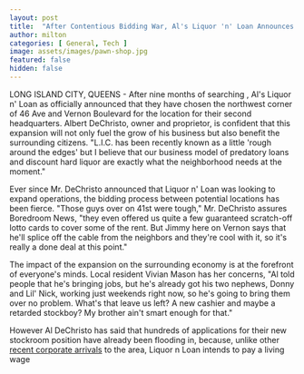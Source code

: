 ```yaml
---
layout: post
title:  "After Contentious Bidding War, Al's Liquor 'n' Loan Announces HQ2 Across the Street"
author: milton
categories: [ General, Tech ]
image: assets/images/pawn-shop.jpg
featured: false
hidden: false
---
```


LONG ISLAND CITY, QUEENS - After nine months of searching , Al's Liquor n' Loan as officially announced that they have chosen the northwest corner of 46 Ave and Vernon Boulevard for the location for their second headquarters. Albert DeChristo, owner and proprietor, is confident that this expansion will not only fuel the grow of his business but also benefit the surrounding citizens. "L.I.C. has been recently known as a little 'rough around the edges' but I believe that our business model of predatory loans and discount hard liquor are exactly what the neighborhood needs at the moment."

Ever since Mr. DeChristo announced that Liquor n' Loan was looking to expand operations, the bidding process between potential locations has been fierce. "Those guys over on 41st were tough," Mr. DeChristo assures Boredroom News, "they even offered us quite a few guaranteed scratch-off lotto cards to cover some of the rent. But Jimmy here on Vernon says that he'll splice off the cable from the neighbors and they're cool with it, so it's really a done deal at this point."

The impact of the expansion on the surrounding economy is at the forefront of everyone's minds. Local resident Vivian Mason has her concerns, "Al told people that he's bringing jobs, but he's already got his two nephews, Donny and Lil' Nick, working just weekends right now, so he's going to bring them over no problem. What's that leave us left? A new cashier and maybe a retarded stockboy? My brother ain't smart enough for that."

However Al DeChristo has said that hundreds of applications for their new stockroom position have already been flooding in, because, unlike other [recent corporate arrivals](https://www.wsj.com/articles/amazon-hq2-announcement-lic-crystal-city-nashville-1542121089) to the area, Liquor n Loan intends to pay a living wage
